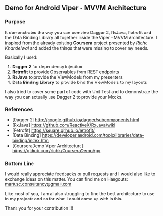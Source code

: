 ## Demo for Android Viper - MVVM Architecture

### Purpose

It demonstrates the way you can combine Dagger 2, RxJava, Retrofit and the Data Binding
Library all together inside the Viper - MVVM Architecture. I inspired from the
already existing __Coursera__ project presented by _Richa Khandelwal_ and added the things
that were missing to cover my needs.

Basically I used:


1. __Dagger 2__ for dependency injection
2. __Retrofit__ to provide Observables from REST endpoints
3. __RxJava__ to provide the ViewModels from my presenters
4. __Data Binding Library__ to provide bind the ViewModels to my layouts

I also tried to cover some part of code with Unit Test and to demonstrate the way
you can actually use Dagger 2 to provide your Mocks. 

### References 

* [Dagger 2] http://google.github.io/dagger/subcomponents.html
* [RxJava] https://github.com/ReactiveX/RxJava/wiki
* [Retrofit] https://square.github.io/retrofit/
* [Data Binding] https://developer.android.com/topic/libraries/data-binding/index.html
* [CourseraDemo Viper Architecture] https://github.com/richk/CourseraDemoApp

### Bottom Line

I would really appreciate feedbacks or pull requests and I would also like to exchange ideas on this matter.
You can find me on Hangouts: mariusc.consultancy@gmail.com

Like most of you, I am al also struggling to find the best architecture to use 
in my projects and so far what I could came up with is this.

Thank you for your contribution !!! 
